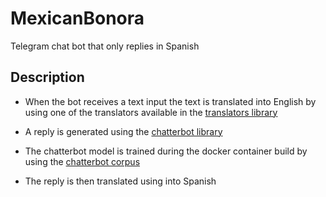 # MexicanBonora

Telegram chat bot that only replies in Spanish

## Description

- When the bot receives a text input the text is translated into English by using one of the
  translators available in the [translators library](https://pypi.org/project/translators/)

- A reply is generated using the [chatterbot library](https://pypi.org/project/ChatterBot/)

- The chatterbot model is trained during the docker container build by using
  the [chatterbot corpus](https://pypi.org/project/chatterbot-corpus/)

- The reply is then translated using into Spanish
